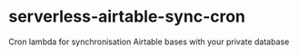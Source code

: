 # serverless-airtable-sync-cron
Cron lambda for synchronisation Airtable bases with your private database

